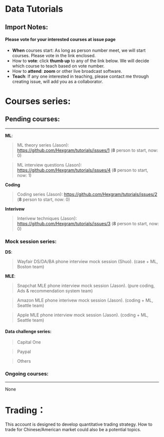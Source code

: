 # Data Tutorials

## Import Notes:
#### Please **vote** for your interested courses at issue page

* **When** courses start: As long as person number meet, we will start courses. Please vote in the link enclosed.
* How to **vote**: click **thumb up** to any of the link below. We will decide which course to teach based on vote number.
* How to **attend**: **zoom** or other live broadcast software.
* **Teach**: If any one interested in teaching, please contact me through creating issue, will add you as a collaborator.

# Courses series: 

## Pending courses:
--------
**ML**:

>  ML theory series (Jason): https://github.com/Hexgram/tutorials/issues/1 (**8** person to start, now: 0)

>  ML interview questions (Jason): https://github.com/Hexgram/tutorials/issues/4 (**8** person to start, now: 1)

**Coding**

>  Coding series (Jason): https://github.com/Hexgram/tutorials/issues/2 (**8** person to start, now: 0)

**Interivew**

>  Interivew techniques (Jason): https://github.com/Hexgram/tutorials/issues/3 (**8** person to start, now: 0)

### Mock session series:

**DS**:

>  Wayfair DS/DA/BA phone interview mock session (Shuo). (case + ML, Boston team)

**MLE**: 

> Snapchat MLE phone interview mock session (Jason). (pure coding, Ads & recommendation system team)

>  Amazon MLE phone interivew mock session (Jason). (coding + ML, Seattle team)

>  Apple MLE phone interview mock session (Jason). (coding + ML, Seattle team)



#### Data challenge series:
> Capital One

> Paypal

> Others


### Ongoing courses:
-------------

None


# Trading：

This account is designed to develop quantitative trading strategy. How to trade for Chinese/American market could also be a potential topics.

